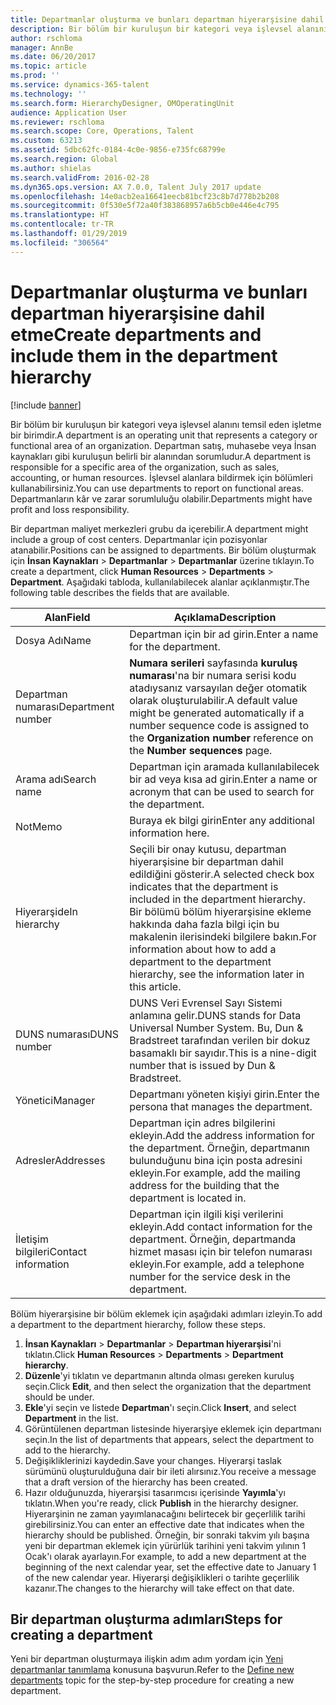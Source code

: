 ```yaml
---
title: Departmanlar oluşturma ve bunları departman hiyerarşisine dahil etme
description: Bir bölüm bir kuruluşun bir kategori veya işlevsel alanını temsil eden işletme bir birimdir. Departman satış, muhasebe veya İnsan kaynakları gibi kuruluşun belirli bir alanından sorumludur. İşlevsel alanlara bildirmek için bölümleri kullanabilirsiniz. Departmanların kâr ve zarar sorumluluğu olabilir.
author: rschloma
manager: AnnBe
ms.date: 06/20/2017
ms.topic: article
ms.prod: ''
ms.service: dynamics-365-talent
ms.technology: ''
ms.search.form: HierarchyDesigner, OMOperatingUnit
audience: Application User
ms.reviewer: rschloma
ms.search.scope: Core, Operations, Talent
ms.custom: 63213
ms.assetid: 5dbc62fc-0184-4c0e-9856-e735fc68799e
ms.search.region: Global
ms.author: shielas
ms.search.validFrom: 2016-02-28
ms.dyn365.ops.version: AX 7.0.0, Talent July 2017 update
ms.openlocfilehash: 14e0acb2ea16641eecb81bcf23c8b7d778b2b208
ms.sourcegitcommit: 0f530e5f72a40f383868957a6b5cb0e446e4c795
ms.translationtype: HT
ms.contentlocale: tr-TR
ms.lasthandoff: 01/29/2019
ms.locfileid: "306564"
---
```

# <a name="create-departments-and-include-them-in-the-department-hierarchy"></a><span data-ttu-id="1a5fa-106">Departmanlar oluşturma ve bunları departman hiyerarşisine dahil etme</span><span class="sxs-lookup"><span data-stu-id="1a5fa-106">Create departments and include them in the department hierarchy</span></span>

[!include [banner](includes/banner.md)]

<span data-ttu-id="1a5fa-107">Bir bölüm bir kuruluşun bir kategori veya işlevsel alanını temsil eden işletme bir birimdir.</span><span class="sxs-lookup"><span data-stu-id="1a5fa-107">A department is an operating unit that represents a category or functional area of an organization.</span></span> <span data-ttu-id="1a5fa-108">Departman satış, muhasebe veya İnsan kaynakları gibi kuruluşun belirli bir alanından sorumludur.</span><span class="sxs-lookup"><span data-stu-id="1a5fa-108">A department is responsible for a specific area of the organization, such as sales, accounting, or human resources.</span></span> <span data-ttu-id="1a5fa-109">İşlevsel alanlara bildirmek için bölümleri kullanabilirsiniz.</span><span class="sxs-lookup"><span data-stu-id="1a5fa-109">You can use departments to report on functional areas.</span></span> <span data-ttu-id="1a5fa-110">Departmanların kâr ve zarar sorumluluğu olabilir.</span><span class="sxs-lookup"><span data-stu-id="1a5fa-110">Departments might have profit and loss responsibility.</span></span>

<span data-ttu-id="1a5fa-111">Bir departman maliyet merkezleri grubu da içerebilir.</span><span class="sxs-lookup"><span data-stu-id="1a5fa-111">A department might include a group of cost centers.</span></span> <span data-ttu-id="1a5fa-112">Departmanlar için pozisyonlar atanabilir.</span><span class="sxs-lookup"><span data-stu-id="1a5fa-112">Positions can be assigned to departments.</span></span> <span data-ttu-id="1a5fa-113">Bir bölüm oluşturmak için **İnsan Kaynakları** &gt; **Departmanlar** &gt; **Departmanlar** üzerine tıklayın.</span><span class="sxs-lookup"><span data-stu-id="1a5fa-113">To create a department, click **Human Resources** &gt; **Departments** &gt; **Department**.</span></span> <span data-ttu-id="1a5fa-114">Aşağıdaki tabloda, kullanılabilecek alanlar açıklanmıştır.</span><span class="sxs-lookup"><span data-stu-id="1a5fa-114">The following table describes the fields that are available.</span></span>

| <span data-ttu-id="1a5fa-115">Alan</span><span class="sxs-lookup"><span data-stu-id="1a5fa-115">Field</span></span>               | <span data-ttu-id="1a5fa-116">Açıklama</span><span class="sxs-lookup"><span data-stu-id="1a5fa-116">Description</span></span>                                                                                                                                                                                                       |
|---------------------|-------------------------------------------------------------------------------------------------------------------------------------------------------------------------------------------------------------------|
| <span data-ttu-id="1a5fa-117">Dosya Adı</span><span class="sxs-lookup"><span data-stu-id="1a5fa-117">Name</span></span>                | <span data-ttu-id="1a5fa-118">Departman için bir ad girin.</span><span class="sxs-lookup"><span data-stu-id="1a5fa-118">Enter a name for the department.</span></span>                                                                                                                                                                                  |
| <span data-ttu-id="1a5fa-119">Departman numarası</span><span class="sxs-lookup"><span data-stu-id="1a5fa-119">Department number</span></span>   | <span data-ttu-id="1a5fa-120">**Numara serileri** sayfasında **kuruluş numarası**'na bir numara serisi kodu atadıysanız varsayılan değer otomatik olarak oluşturulabilir.</span><span class="sxs-lookup"><span data-stu-id="1a5fa-120">A default value might be generated automatically if a number sequence code is assigned to the **Organization number** reference on the **Number sequences** page.</span></span>                                                 |
| <span data-ttu-id="1a5fa-121">Arama adı</span><span class="sxs-lookup"><span data-stu-id="1a5fa-121">Search name</span></span>         | <span data-ttu-id="1a5fa-122">Departman için aramada kullanılabilecek bir ad veya kısa ad girin.</span><span class="sxs-lookup"><span data-stu-id="1a5fa-122">Enter a name or acronym that can be used to search for the department.</span></span>                                                                                                                                            |
| <span data-ttu-id="1a5fa-123">Not</span><span class="sxs-lookup"><span data-stu-id="1a5fa-123">Memo</span></span>                | <span data-ttu-id="1a5fa-124">Buraya ek bilgi girin</span><span class="sxs-lookup"><span data-stu-id="1a5fa-124">Enter any additional information here.</span></span>                                                                                                                                                                            |
| <span data-ttu-id="1a5fa-125">Hiyerarşide</span><span class="sxs-lookup"><span data-stu-id="1a5fa-125">In hierarchy</span></span>        | <span data-ttu-id="1a5fa-126">Seçili bir onay kutusu, departman hiyerarşisine bir departman dahil edildiğini gösterir.</span><span class="sxs-lookup"><span data-stu-id="1a5fa-126">A selected check box indicates that the department is included in the department hierarchy.</span></span> <span data-ttu-id="1a5fa-127">Bir bölümü bölüm hiyerarşisine ekleme hakkında daha fazla bilgi için bu makalenin ilerisindeki bilgilere bakın.</span><span class="sxs-lookup"><span data-stu-id="1a5fa-127">For information about how to add a department to the department hierarchy, see the information later in this article.</span></span> |
| <span data-ttu-id="1a5fa-128">DUNS numarası</span><span class="sxs-lookup"><span data-stu-id="1a5fa-128">DUNS number</span></span>         | <span data-ttu-id="1a5fa-129">DUNS Veri Evrensel Sayı Sistemi anlamına gelir.</span><span class="sxs-lookup"><span data-stu-id="1a5fa-129">DUNS stands for Data Universal Number System.</span></span> <span data-ttu-id="1a5fa-130">Bu, Dun & Bradstreet tarafından verilen bir dokuz basamaklı bir sayıdır.</span><span class="sxs-lookup"><span data-stu-id="1a5fa-130">This is a nine-digit number that is issued by Dun & Bradstreet.</span></span>                                                                                                     |
| <span data-ttu-id="1a5fa-131">Yönetici</span><span class="sxs-lookup"><span data-stu-id="1a5fa-131">Manager</span></span>             | <span data-ttu-id="1a5fa-132">Departmanı yöneten kişiyi girin.</span><span class="sxs-lookup"><span data-stu-id="1a5fa-132">Enter the persona that manages the department.</span></span>                                                                                                                                                                    |
| <span data-ttu-id="1a5fa-133">Adresler</span><span class="sxs-lookup"><span data-stu-id="1a5fa-133">Addresses</span></span>           | <span data-ttu-id="1a5fa-134">Departman için adres bilgilerini ekleyin.</span><span class="sxs-lookup"><span data-stu-id="1a5fa-134">Add the address information for the department.</span></span> <span data-ttu-id="1a5fa-135">Örneğin, departmanın bulunduğunu bina için posta adresini ekleyin.</span><span class="sxs-lookup"><span data-stu-id="1a5fa-135">For example, add the mailing address for the building that the department is located in.</span></span>                                                                          |
| <span data-ttu-id="1a5fa-136">İletişim bilgileri</span><span class="sxs-lookup"><span data-stu-id="1a5fa-136">Contact information</span></span> | <span data-ttu-id="1a5fa-137">Departman için ilgili kişi verilerini ekleyin.</span><span class="sxs-lookup"><span data-stu-id="1a5fa-137">Add contact information for the department.</span></span> <span data-ttu-id="1a5fa-138">Örneğin, departmanda hizmet masası için bir telefon numarası ekleyin.</span><span class="sxs-lookup"><span data-stu-id="1a5fa-138">For example, add a telephone number for the service desk in the department.</span></span>                                                                                           |

<span data-ttu-id="1a5fa-139">Bölüm hiyerarşisine bir bölüm eklemek için aşağıdaki adımları izleyin.</span><span class="sxs-lookup"><span data-stu-id="1a5fa-139">To add a department to the department hierarchy, follow these steps.</span></span>

1.  <span data-ttu-id="1a5fa-140">**İnsan Kaynakları** &gt; **Departmanlar** &gt; **Departman hiyerarşisi**'ni tıklatın.</span><span class="sxs-lookup"><span data-stu-id="1a5fa-140">Click **Human Resources** &gt; **Departments** &gt; **Department hierarchy**.</span></span>
2.  <span data-ttu-id="1a5fa-141">**Düzenle**'yi tıklatın ve departmanın altında olması gereken kuruluş seçin.</span><span class="sxs-lookup"><span data-stu-id="1a5fa-141">Click **Edit**, and then select the organization that the department should be under.</span></span>
3.  <span data-ttu-id="1a5fa-142">**Ekle**'yi seçin ve listede **Departman**'ı seçin.</span><span class="sxs-lookup"><span data-stu-id="1a5fa-142">Click **Insert**, and select **Department** in the list.</span></span>
4.  <span data-ttu-id="1a5fa-143">Görüntülenen departman listesinde hiyerarşiye eklemek için departmanı seçin.</span><span class="sxs-lookup"><span data-stu-id="1a5fa-143">In the list of departments that appears, select the department to add to the hierarchy.</span></span>
5.  <span data-ttu-id="1a5fa-144">Değişikliklerinizi kaydedin.</span><span class="sxs-lookup"><span data-stu-id="1a5fa-144">Save your changes.</span></span> <span data-ttu-id="1a5fa-145">Hiyerarşi taslak sürümünü oluşturulduğuna dair bir ileti alırsınız.</span><span class="sxs-lookup"><span data-stu-id="1a5fa-145">You receive a message that a draft version of the hierarchy has been created.</span></span>
6.  <span data-ttu-id="1a5fa-146">Hazır olduğunuzda, hiyerarşisi tasarımcısı içerisinde **Yayımla**'yı tıklatın.</span><span class="sxs-lookup"><span data-stu-id="1a5fa-146">When you're ready, click **Publish** in the hierarchy designer.</span></span> <span data-ttu-id="1a5fa-147">Hiyerarşinin ne zaman yayımlanacağını belirtecek bir geçerlilik tarihi girebilirsiniz.</span><span class="sxs-lookup"><span data-stu-id="1a5fa-147">You can enter an effective date that indicates when the hierarchy should be published.</span></span> <span data-ttu-id="1a5fa-148">Örneğin, bir sonraki takvim yılı başına yeni bir departman eklemek için yürürlük tarihini yeni takvim yılının 1 Ocak'ı olarak ayarlayın.</span><span class="sxs-lookup"><span data-stu-id="1a5fa-148">For example, to add a new department at the beginning of the next calendar year, set the effective date to January 1 of the new calendar year.</span></span> <span data-ttu-id="1a5fa-149">Hiyerarşi değişiklikleri o tarihte geçerlilik kazanır.</span><span class="sxs-lookup"><span data-stu-id="1a5fa-149">The changes to the hierarchy will take effect on that date.</span></span>

## <a name="steps-for-creating-a-department"></a><span data-ttu-id="1a5fa-150">Bir departman oluşturma adımları</span><span class="sxs-lookup"><span data-stu-id="1a5fa-150">Steps for creating a department</span></span>
<span data-ttu-id="1a5fa-151">Yeni bir departman oluşturmaya ilişkin adım adım yordam için [Yeni departmanlar tanımlama](../fin-and-ops/hr/tasks/define-new-departments.md) konusuna başvurun.</span><span class="sxs-lookup"><span data-stu-id="1a5fa-151">Refer to the [Define new departments](../fin-and-ops/hr/tasks/define-new-departments.md) topic for the step-by-step procedure for creating a new department.</span></span> 
